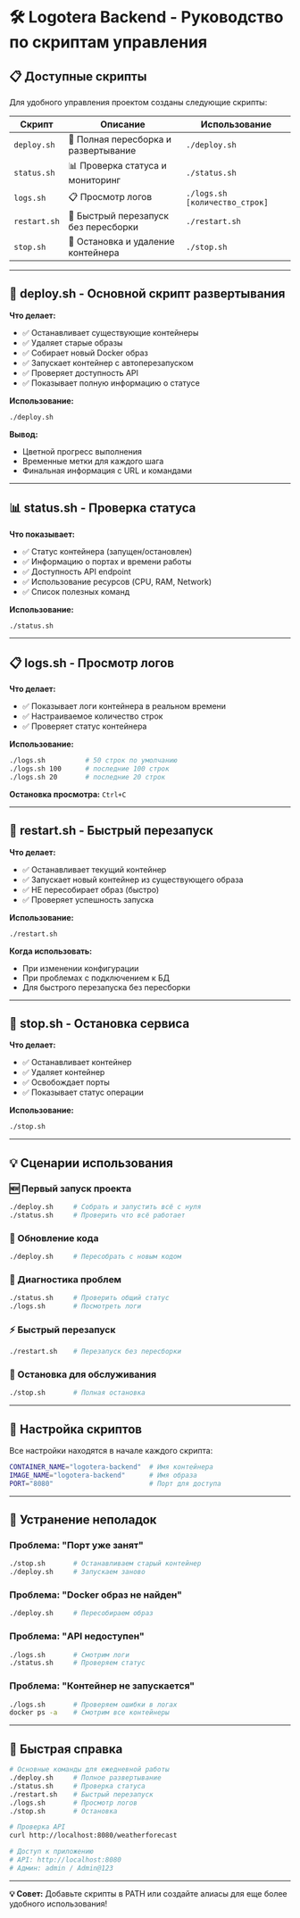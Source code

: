 # 🛠️ Logotera Backend - Руководство по скриптам управления

## 📋 Доступные скрипты

Для удобного управления проектом созданы следующие скрипты:

| Скрипт | Описание | Использование |
|--------|----------|---------------|
| `deploy.sh` | 🚀 Полная пересборка и развертывание | `./deploy.sh` |
| `status.sh` | 📊 Проверка статуса и мониторинг | `./status.sh` |
| `logs.sh` | 📋 Просмотр логов | `./logs.sh [количество_строк]` |
| `restart.sh` | 🔄 Быстрый перезапуск без пересборки | `./restart.sh` |
| `stop.sh` | 🛑 Остановка и удаление контейнера | `./stop.sh` |

---

## 🚀 deploy.sh - Основной скрипт развертывания

**Что делает:**
- ✅ Останавливает существующие контейнеры
- ✅ Удаляет старые образы
- ✅ Собирает новый Docker образ  
- ✅ Запускает контейнер с автоперезапуском
- ✅ Проверяет доступность API
- ✅ Показывает полную информацию о статусе

**Использование:**
```bash
./deploy.sh
```

**Вывод:**
- Цветной прогресс выполнения
- Временные метки для каждого шага
- Финальная информация с URL и командами

---

## 📊 status.sh - Проверка статуса

**Что показывает:**
- ✅ Статус контейнера (запущен/остановлен)
- ✅ Информацию о портах и времени работы
- ✅ Доступность API endpoint
- ✅ Использование ресурсов (CPU, RAM, Network)
- ✅ Список полезных команд

**Использование:**
```bash
./status.sh
```

---

## 📋 logs.sh - Просмотр логов

**Что делает:**
- ✅ Показывает логи контейнера в реальном времени
- ✅ Настраиваемое количество строк
- ✅ Проверяет статус контейнера

**Использование:**
```bash
./logs.sh          # 50 строк по умолчанию
./logs.sh 100      # последние 100 строк
./logs.sh 20       # последние 20 строк
```

**Остановка просмотра:** `Ctrl+C`

---

## 🔄 restart.sh - Быстрый перезапуск

**Что делает:**
- ✅ Останавливает текущий контейнер
- ✅ Запускает новый контейнер из существующего образа
- ✅ НЕ пересобирает образ (быстро)
- ✅ Проверяет успешность запуска

**Использование:**
```bash
./restart.sh
```

**Когда использовать:**
- При изменении конфигурации
- При проблемах с подключением к БД
- Для быстрого перезапуска без пересборки

---

## 🛑 stop.sh - Остановка сервиса

**Что делает:**
- ✅ Останавливает контейнер
- ✅ Удаляет контейнер
- ✅ Освобождает порты
- ✅ Показывает статус операции

**Использование:**
```bash
./stop.sh
```

---

## 💡 Сценарии использования

### 🆕 Первый запуск проекта
```bash
./deploy.sh     # Собрать и запустить всё с нуля
./status.sh     # Проверить что всё работает
```

### 🔄 Обновление кода
```bash
./deploy.sh     # Пересобрать с новым кодом
```

### 🐛 Диагностика проблем
```bash
./status.sh     # Проверить общий статус
./logs.sh       # Посмотреть логи
```

### ⚡ Быстрый перезапуск
```bash
./restart.sh    # Перезапуск без пересборки
```

### 🛑 Остановка для обслуживания
```bash
./stop.sh       # Полная остановка
```

---

## 🔧 Настройка скриптов

Все настройки находятся в начале каждого скрипта:

```bash
CONTAINER_NAME="logotera-backend"  # Имя контейнера
IMAGE_NAME="logotera-backend"      # Имя образа
PORT="8080"                        # Порт для доступа
```

---

## 🚨 Устранение неполадок

### Проблема: "Порт уже занят"
```bash
./stop.sh       # Останавливаем старый контейнер
./deploy.sh     # Запускаем заново
```

### Проблема: "Docker образ не найден"
```bash
./deploy.sh     # Пересобираем образ
```

### Проблема: "API недоступен"
```bash
./logs.sh       # Смотрим логи
./status.sh     # Проверяем статус
```

### Проблема: "Контейнер не запускается"
```bash
./logs.sh       # Проверяем ошибки в логах
docker ps -a    # Смотрим все контейнеры
```

---

## 🎯 Быстрая справка

```bash
# Основные команды для ежедневной работы
./deploy.sh     # Полное развертывание
./status.sh     # Проверка статуса
./restart.sh    # Быстрый перезапуск
./logs.sh       # Просмотр логов
./stop.sh       # Остановка

# Проверка API
curl http://localhost:8080/weatherforecast

# Доступ к приложению
# API: http://localhost:8080
# Админ: admin / Admin@123
```

---

**💡 Совет:** Добавьте скрипты в PATH или создайте алиасы для еще более удобного использования! 